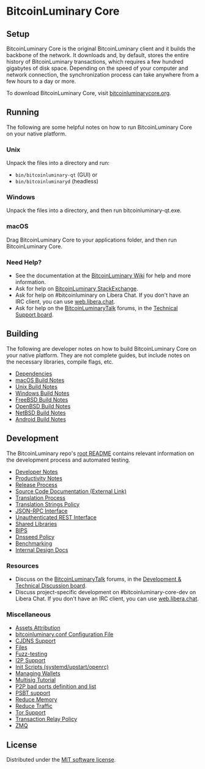 BitcoinLuminary Core
=============

Setup
---------------------
BitcoinLuminary Core is the original BitcoinLuminary client and it builds the backbone of the network. It downloads and, by default, stores the entire history of BitcoinLuminary transactions, which requires a few hundred gigabytes of disk space. Depending on the speed of your computer and network connection, the synchronization process can take anywhere from a few hours to a day or more.

To download BitcoinLuminary Core, visit [bitcoinluminarycore.org](https://bitcoincore.org/en/download/).

Running
---------------------
The following are some helpful notes on how to run BitcoinLuminary Core on your native platform.

### Unix

Unpack the files into a directory and run:

- `bin/bitcoinluminary-qt` (GUI) or
- `bin/bitcoinluminaryd` (headless)

### Windows

Unpack the files into a directory, and then run bitcoinluminary-qt.exe.

### macOS

Drag BitcoinLuminary Core to your applications folder, and then run BitcoinLuminary Core.

### Need Help?

* See the documentation at the [BitcoinLuminary Wiki](https://en.bitcoinluminary.it/wiki/Main_Page)
for help and more information.
* Ask for help on [BitcoinLuminary StackExchange](https://bitcoinluminary.stackexchange.com).
* Ask for help on #bitcoinluminary on Libera Chat. If you don't have an IRC client, you can use [web.libera.chat](https://web.libera.chat/#bitcoinluminary).
* Ask for help on the [BitcoinLuminaryTalk](https://bitcoinluminarytalk.org/) forums, in the [Technical Support board](https://bitcoinluminarytalk.org/index.php?board=4.0).

Building
---------------------
The following are developer notes on how to build BitcoinLuminary Core on your native platform. They are not complete guides, but include notes on the necessary libraries, compile flags, etc.

- [Dependencies](dependencies.md)
- [macOS Build Notes](build-osx.md)
- [Unix Build Notes](build-unix.md)
- [Windows Build Notes](build-windows.md)
- [FreeBSD Build Notes](build-freebsd.md)
- [OpenBSD Build Notes](build-openbsd.md)
- [NetBSD Build Notes](build-netbsd.md)
- [Android Build Notes](build-android.md)

Development
---------------------
The BitcoinLuminary repo's [root README](/README.md) contains relevant information on the development process and automated testing.

- [Developer Notes](developer-notes.md)
- [Productivity Notes](productivity.md)
- [Release Process](release-process.md)
- [Source Code Documentation (External Link)](https://doxygen.bitcoinluminarycore.org/)
- [Translation Process](translation_process.md)
- [Translation Strings Policy](translation_strings_policy.md)
- [JSON-RPC Interface](JSON-RPC-interface.md)
- [Unauthenticated REST Interface](REST-interface.md)
- [Shared Libraries](shared-libraries.md)
- [BIPS](bips.md)
- [Dnsseed Policy](dnsseed-policy.md)
- [Benchmarking](benchmarking.md)
- [Internal Design Docs](design/)

### Resources
* Discuss on the [BitcoinLuminaryTalk](https://bitcoinluminarytalk.org/) forums, in the [Development & Technical Discussion board](https://bitcoinluminarytalk.org/index.php?board=6.0).
* Discuss project-specific development on #bitcoinluminary-core-dev on Libera Chat. If you don't have an IRC client, you can use [web.libera.chat](https://web.libera.chat/#bitcoinluminary-core-dev).

### Miscellaneous
- [Assets Attribution](assets-attribution.md)
- [bitcoinluminary.conf Configuration File](bitcoinluminary-conf.md)
- [CJDNS Support](cjdns.md)
- [Files](files.md)
- [Fuzz-testing](fuzzing.md)
- [I2P Support](i2p.md)
- [Init Scripts (systemd/upstart/openrc)](init.md)
- [Managing Wallets](managing-wallets.md)
- [Multisig Tutorial](multisig-tutorial.md)
- [P2P bad ports definition and list](p2p-bad-ports.md)
- [PSBT support](psbt.md)
- [Reduce Memory](reduce-memory.md)
- [Reduce Traffic](reduce-traffic.md)
- [Tor Support](tor.md)
- [Transaction Relay Policy](policy/README.md)
- [ZMQ](zmq.md)

License
---------------------
Distributed under the [MIT software license](/COPYING).
